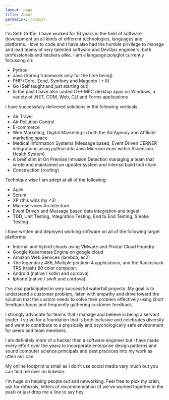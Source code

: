 ```yaml
---
layout: page
title: About
permalink: /about/
---
```


I'm Seth Griffin. I have worked for 16 years in the field of software development on all kinds of different technologies, languages and platforms. I love to code and I have also had the humble privilege to manage and lead teams of very talented software and DevOps engineers, both professionals and hackers alike. I am a language polyglot currently focussing on:

- Python
- Java (Spring framework only for the time being)
- PHP (Core, Zend, Symfony and Magento I + II)
- Go (Self taught and just starting out)
- In the past I have also coded C++ MFC desktop apps on Windows, a variety of .NET, COM, Web, CLI and Forms applications

I have successfully delivered solutions in the following verticals:

- Air Travel
- Air Pollution Control
- E-commerce
- Web Marketing, Digital Marketing in both the Ad Agency and Affiliate marketing space
- Medical Information Systems (Message based, Event Driven CERNER integrations using python into Java Microservices within Ascension Health System)
- A breif stint in On Premise Intrusion Detection managing a team that wrote and maintained an updater system and internal build tool chain 
- Construction (roofing)

Technique wise I am adept at all of the following:

- Agile
- Scrum
- XP (this wins my <3)
- Microservices Architecture
- Event Driven and Message based data integration and ingest
- TDD, Unit Testing, Integration Testing, End to End Testing, Smoke Testing

I have written and deployed working software on all of the following target platforms:

- Internal and hybrid clouds using VMware and Pivotal Cloud Foundry
- Google Kubernetes Engine on google cloud 
- Amazon Web Services (lambda, ec2)
- The legendary 486, Multiple pentium 4 applications, and the Radioshack TRS (trash) 80 color computer.
- Android (native / kotlin and cordova)
- Iphone (native / swift and cordova)

I've also participated in very successful waterfall projects. My goal is to understand a customer problem, listen with empathy and drive toward the solution that the custom needs to solve their problem effectively using short feedback loops and frequently gathering customer feedback.

I strongly advocate for teams that I manage and believe in being a servant leader. I strive for a foundation that is both inclusive and celebrates diversity and want to contribute to a physically and psychologically safe environment for peers and team members.  

I am definitely more of a hacker than a software engineer but I have made every effort over the years to incorporate enterprise design patterns and sound computer science principals and best practices into my work as often as I can.    

My online footprint is small as I don't use social media very much but you can find me over on linkedin.

I'm huge on helping people out and networking. Feel free to pick my brain, ask for referrals, letters of recommendation (if we've worked together in the past) or just drop me a line to say hey.

